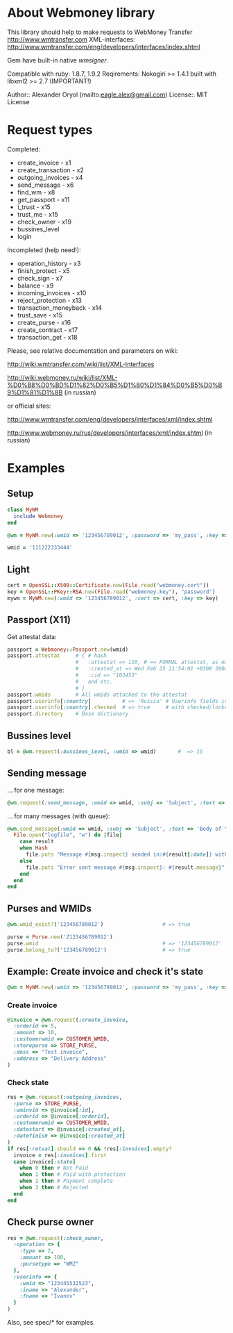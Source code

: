 # About Webmoney library

This library should help to make requests to WebMoney Transfer http://www.wmtransfer.com
XML-interfaces: http://www.wmtransfer.com/eng/developers/interfaces/index.shtml

Gem have built-in native *wmsigner*.

Compatible with ruby: 1.8.7, 1.9.2
Reqirements: Nokogiri >= 1.4.1 built with libxml2 >= 2.7 (IMPORTANT!)

Author::    Alexander Oryol (mailto:eagle.alex@gmail.com)
License::   MIT License

# Request types

Completed:

* create_invoice     - x1
* create_transaction - x2
* outgoing_invoices  - x4
* send_message       - x6
* find_wm            - x8
* get_passport       - x11
* i_trust            - x15
* trust_me           - x15
* check_owner        - x19
* bussines_level
* login

Incompleted (help need!):

* operation_history  - x3
* finish_protect     - x5
* check_sign         - x7
* balance            - x9
* incoming_invoices  - x10
* reject_protection  - x13
* transaction_moneyback - x14
* trust_save            - x15
* create_purse          - x16
* create_contract       - x17
* transaction_get       - x18


Please, see relative documentation and parameters on wiki:

http://wiki.wmtransfer.com/wiki/list/XML-Interfaces

http://wiki.webmoney.ru/wiki/list/XML-%D0%B8%D0%BD%D1%82%D0%B5%D1%80%D1%84%D0%B5%D0%B9%D1%81%D1%8B (in russian)

or official sites:

http://www.wmtransfer.com/eng/developers/interfaces/xml/index.shtml

http://www.webmoney.ru/rus/developers/interfaces/xml/index.shtml (in russian)

# Examples

## Setup

```ruby
class MyWM
  include Webmoney
end
```

```ruby
@wm = MyWM.new(:wmid => '123456789012', :password => 'my_pass', :key => 'gQABAIR6...2cC8FZTyKyjBM=')

wmid = '111222333444'
```

## Light

```ruby
cert = OpenSSL::X509::Certificate.new(File.read("webmoney.cert"))
key = OpenSSL::PKey::RSA.new(File.read("webmoney.key"), "password")
mywm = MyWM.new(:wmid => '123456789012', :cert => cert, :key => key)
```

## Passport (X11)

Get attestat data:

```ruby
passport = Webmoney::Passport.new(wmid)
passport.attestat     # { # hash
                      #   :attestat => 110, # == FORMAL attestat, as example
                      #   :created_at => Wed Feb 25 21:54:01 +0300 2004 # Time object
                      #   :cid => "103453"
                      #   and etc.
                      # }
passport.wmids        # All wmids attached to the attestat
passport.userinfo[:country]          # => 'Russia' # Userinfo fields in string context
passport.userinfo[:country].checked  # => true     # with checked/locked attribute
passport.directory    # Base dictionary
```

## Bussines level

```ruby
bl = @wm.request(:bussines_level, :wmid => wmid)       #  => 15
```

## Sending message

... for one message:

```ruby
@wm.request(:send_message, :wmid => wmid, :subj => 'Subject', :text => 'Body of \<b>message\</b>')
```

... for many messages (with queue):

```ruby
@wm.send_message(:wmid => wmid, :subj => 'Subject', :text => 'Body of \<b>message\</b>') do |msg, result|
  File.open("logfile", "w") do |file|
    case result
    when Hash
      file.puts "Message #{msg.inspect} sended in:#{result[:date]} with id:#{result[:id]}"
    else
      file.puts "Error sent message #{msg.inspect}: #{result.message}"
    end
  end
end
```

## Purses and WMIDs

```ruby
@wm.wmid_exist?('123456789012')                   # => true

purse = Purse.new('Z123456789012')
purse.wmid                                        # => '123456789012'
purse.belong_to?('123456789012')                  # => true
```

## Example: Create invoice and check it's state

```ruby
@wm = MyWM.new(:wmid => '123456789012', :password => 'my_pass', :key => 'gQABAIR6...2cC8FZTyKyjBM=')
```

### Create invoice

```ruby
@invoice = @wm.request(:create_invoice,
  :orderid => 5,
  :amount => 10,
  :customerwmid => CUSTOMER_WMID,
  :storepurse => STORE_PURSE,
  :desc => "Test invoice",
  :address => "Delivery Address"
)
```

### Check state

```ruby
res = @wm.request(:outgoing_invoices,
  :purse => STORE_PURSE,
  :wminvid => @invoice[:id],
  :orderid => @invoice[:orderid],
  :customerwmid => CUSTOMER_WMID,
  :datestart => @invoice[:created_at],
  :datefinish => @invoice[:created_at]
)
if res[:retval].should == 0 && !res[:invoices].empty?
  invoice = res[:invoices].first
  case invoice[:state]
    when 0 then # Not Paid
    when 1 then # Paid with protection
    when 2 then # Payment complete
    when 3 then # Rejected
  end
end
```

## Check purse owner

```ruby
res = @wm.request(:check_owner,
  :operation => {
    :type => 2,
    :amount => 100,
    :pursetype => "WMZ"
  },
  :userinfo => {
    :wmid => "123445532523",
    :iname => "Alexander",
    :fname => "Ivanov"
  }
)
```

Also, see spec/* for examples.
